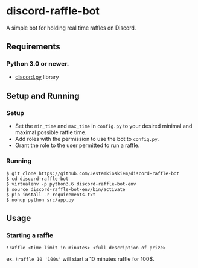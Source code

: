 # discord-raffle-bot
A simple bot for holding real time raffles on Discord.

## Requirements
### Python 3.0 or newer.
* [discord.py](https://github.com/Rapptz/discord.py) library

## Setup and Running
### Setup
* Set the `min_time` and `max_time` in `config.py` to your desired minimal and maximal possible raffle time.
* Add roles with the permission to use the bot to `config.py`.
* Grant the role to the user permitted to run a raffle.

### Running
```
$ git clone https://github.com/Jestemkioskiem/discord-raffle-bot
$ cd discord-raffle-bot
$ virtualenv -p python3.6 discord-raffle-bot-env
$ source discord-raffle-bot-env/bin/activate
$ pip install -r requirements.txt
$ nohup python src/app.py
```

## Usage

### Starting a raffle
```!raffle <time limit in minutes> <full description of prize>```

ex.
```!raffle 10 '100$'``` will start a 10 minutes raffle for 100$.
